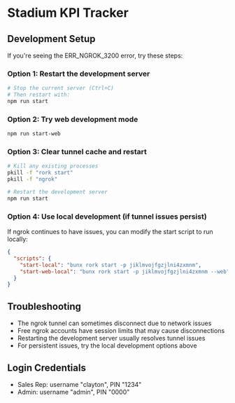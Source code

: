 # Stadium KPI Tracker

## Development Setup

If you're seeing the ERR_NGROK_3200 error, try these steps:

### Option 1: Restart the development server
```bash
# Stop the current server (Ctrl+C)
# Then restart with:
npm run start
```

### Option 2: Try web development mode
```bash
npm run start-web
```

### Option 3: Clear tunnel cache and restart
```bash
# Kill any existing processes
pkill -f "rork start"
pkill -f "ngrok"

# Restart the development server
npm run start
```

### Option 4: Use local development (if tunnel issues persist)
If ngrok continues to have issues, you can modify the start script to run locally:

```json
{
  "scripts": {
    "start-local": "bunx rork start -p jiklmvojfgzjlni4zxmnm",
    "start-web-local": "bunx rork start -p jiklmvojfgzjlni4zxmnm --web"
  }
}
```

## Troubleshooting

- The ngrok tunnel can sometimes disconnect due to network issues
- Free ngrok accounts have session limits that may cause disconnections
- Restarting the development server usually resolves tunnel issues
- For persistent issues, try the local development options above

## Login Credentials
- Sales Rep: username "clayton", PIN "1234"
- Admin: username "admin", PIN "0000"